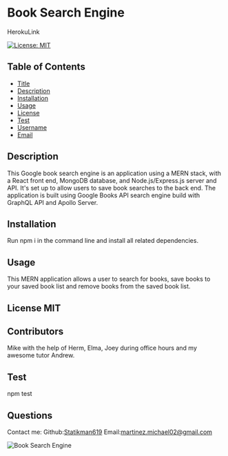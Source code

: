 # Book Search Engine

HerokuLink 

[![License: MIT](https://img.shields.io/badge/License-MIT-yellow.svg)](https://opensource.org/licenses/MIT)

## Table of Contents

- [Title](#Title)
- [Description](#description)
- [Installation](#installation)
- [Usage](#usage)
- [License](#license)
- [Test](#test)
- [Username](#username)
- [Email](#license)

## Description

This Google book search engine is an application using a MERN stack, with a React front end, MongoDB database, and Node.js/Express.js server and API. It's set up to allow users to save book searches to the back end. The application is built using Google Books API search engine build with GraphQL API and Apollo Server.

## Installation

Run npm i in the command line and install all related dependencies.

## Usage

This MERN application allows a user to search for books, save books to your saved book list and remove books from the saved book list.

## License MIT

## Contributors

Mike with the help of Herm, Elma, Joey during office hours and my awesome tutor Andrew.

## Test

npm test

## Questions

Contact me:
Github:[Statikman619](https://github.com/Statikman619)
Email:[martinez.michael02@gmail.com](https://github.com/Statikman619)

![Book Search Engine](https://user-images.githubusercontent.com/73040685/128965993-ed8179e9-7286-4957-9855-fdd5be686946.png)

